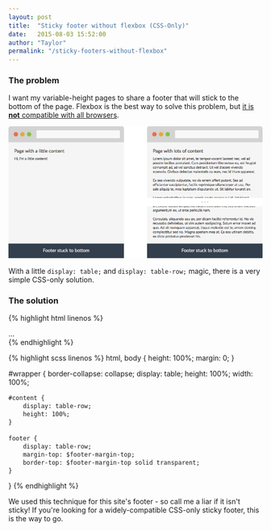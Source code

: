 ```yaml
---
layout: post
title:  "Sticky footer without flexbox (CSS-Only)"
date:   2015-08-03 15:52:00
author: "Taylor"
permalink: "/sticky-footers-without-flexbox"
---
```


### The problem

I want my variable-height pages to share a footer that will stick to the bottom of the page. Flexbox is the best way to solve this problem, but [it is **not** compatible with all browsers](http://caniuse.com/#search=flexbox "Flexbox Compatibility").

<div class="text-center gutter-bottom">
<img src="/assets/images/20150707_sticky-footers/sticky-footer.png" alt="Sticky footers, yay!" />
</div>

With a little `display: table;` and `display: table-row;` magic, there is a very simple CSS-only solution.

### The solution

{% highlight html linenos %}
<html>
    <head>
        ...
    </head>
    <body>
        <div id="wrapper">
            <div id="content">
                <!-- header and main content block go here -->
            </div>
            <footer>
                <!-- anything you want! -->
            </footer>
        </div>
    </body>
</html>
{% endhighlight %}

{% highlight scss linenos %}
html,
body {
    height: 100%;
    margin: 0;
}

#wrapper {
    border-collapse: collapse;
    display: table;
    height: 100%;
    width: 100%;

    #content {
        display: table-row;
        height: 100%;
    }

    footer {
        display: table-row;
        margin-top: $footer-margin-top;
        border-top: $footer-margin-top solid transparent;
    }
}
{% endhighlight %}

We used this technique for this site's footer - so call me a liar if it isn't sticky! If you're looking for a widely-compatible CSS-only sticky footer, this is the way to go.